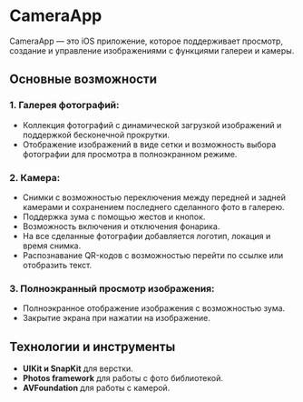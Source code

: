 # CameraApp

CameraApp — это iOS приложение, которое поддерживает просмотр, создание и управление изображениями с функциями галереи и камеры.

## Основные возможности

### 1. Галерея фотографий:
- Коллекция фотографий с динамической загрузкой изображений и поддержкой бесконечной прокрутки.
- Отображение изображений в виде сетки и возможность выбора фотографии для просмотра в полноэкранном режиме.

### 2. Камера:
- Снимки с возможностью переключения между передней и задней камерами и сохранением последнего сделанного фото в галерею.
- Поддержка зума с помощью жестов и кнопок.
- Возможность включения и отключения фонарика.
- На все сделанные фотографии добавляется логотип, локация и время снимка.
- Распознавание QR-кодов с возможностью перейти по ссылке или отобразить текст.

### 3. Полноэкранный просмотр изображения:
- Полноэкранное отображение изображения с возможностью зума.
- Закрытие экрана при нажатии на изображение.

## Технологии и инструменты

- **UIKit и SnapKit** для верстки.
- **Photos framework** для работы с фото библиотекой.
- **AVFoundation** для работы с камерой.
